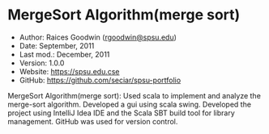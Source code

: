 MergeSort Algorithm(merge sort)
=====================================================

* Author: Raices Goodwin (<rgoodwin@spsu.edu>)
* Date:      September, 2011
* Last mod.: December, 2011
* Version:   1.0.0
* Website:   <https://spsu.edu.cse>
* GitHub:    <https://github.com/seciar/spsu-portfolio>

MergeSort Algorithm(merge sort): Used scala to implement and analyze the merge-sort algorithm. Developed a gui using scala
swing. Developed the project using IntelliJ Idea IDE and the Scala SBT build tool for library management. GitHub was
used for version control.